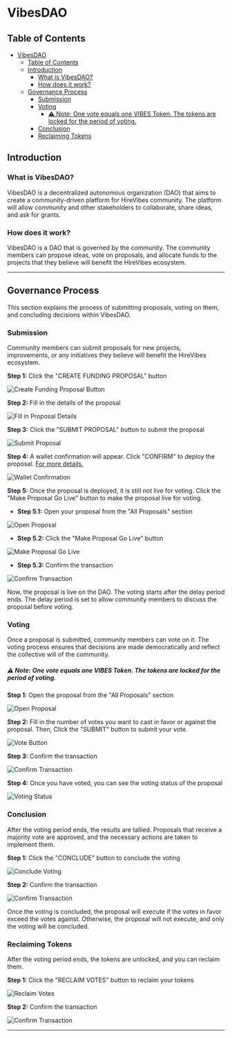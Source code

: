 # VibesDAO 

## Table of Contents
- [VibesDAO](#vibesdao)
  - [Table of Contents](#table-of-contents)
  - [Introduction](#introduction)
    - [What is VibesDAO?](#what-is-vibesdao)
    - [How does it work?](#how-does-it-work)
  - [Governance Process](#governance-process)
    - [Submission](#submission)
    - [Voting](#voting)
        - [⚠️ Note: One vote equals one VIBES Token. The tokens are locked for the period of voting.](#️-note-one-vote-equals-one-vibes-token-the-tokens-are-locked-for-the-period-of-voting)
    - [Conclusion](#conclusion)
    - [Reclaiming Tokens](#reclaiming-tokens)
## Introduction

### What is VibesDAO?

VibesDAO is a decentralized autonomous organization (DAO) that aims to create a community-driven platform for HireVibes community. The platform will allow community and other stakeholders to collaborate, share ideas, and ask for grants.

### How does it work?

VibesDAO is a DAO that is governed by the community. The community members can propose ideas, vote on proposals, and allocate funds to the projects that they believe will benefit the HireVibes ecosystem.

---

## Governance Process

This section explains the process of submitting proposals, voting on them, and concluding decisions within VibesDAO.

### Submission

Community members can submit proposals for new projects, improvements, or any initiatives they believe will benefit the HireVibes ecosystem.

**Step 1:** Click the "CREATE FUNDING PROPOSAL" button

![Create Funding Proposal Button](/imgs/governance_process/1.png)

**Step 2:** Fill in the details of the proposal

![Fill in Proposal Details](/imgs/governance_process/2.png)

**Step 3:** Click the "SUBMIT PROPOSAL" button to submit the proposal

![Submit Proposal](/imgs/governance_process/3.png)

**Step 4:** A wallet confirmation will appear. Click "CONFIRM" to deploy the proposal. [For more details.](/clarity/README.md)

![Wallet Confirmation](/imgs/governance_process/4.png)

**Step 5:** Once the proposal is deployed, it is still not live for voting. Click the "Make Proposal Go Live" button to make the proposal live for voting.

  - **Step 5.1:** Open your proposal from the "All Proposals" section
  
  ![Open Proposal](/imgs/governance_process/5.1.png)

  - **Step 5.2:** Click the "Make Proposal Go Live" button
  
  ![Make Proposal Go Live](/imgs/governance_process/5.2.png)

  - **Step 5.3:** Confirm the transaction
  
  ![Confirm Transaction](/imgs/governance_process/5.3.png)

Now, the proposal is live on the DAO. The voting starts after the delay period ends. The delay period is set to allow community members to discuss the proposal before voting.

### Voting

Once a proposal is submitted, community members can vote on it. The voting process ensures that decisions are made democratically and reflect the collective will of the community.

##### ⚠️ Note: One vote equals one VIBES Token. The tokens are locked for the period of voting.

**Step 1:** Open the proposal from the "All Proposals" section

![Open Proposal](/imgs/governance_process/5.1.png)

**Step 2:** Fill in the number of votes you want to cast in favor or against the proposal. Then, Click the "SUBMIT" button to submit your vote.

![Vote Button](/imgs/governance_process/6.png)

**Step 3:** Confirm the transaction

![Confirm Transaction](/imgs/governance_process/7.png)

**Step 4:** Once you have voted, you can see the voting status of the proposal

![Voting Status](/imgs/governance_process/8.png)

### Conclusion

After the voting period ends, the results are tallied. Proposals that receive a majority vote are approved, and the necessary actions are taken to implement them.

**Step 1:** Click the "CONCLUDE" button to conclude the voting

![Conclude Voting](/imgs/governance_process/9.png)

**Step 2:** Confirm the transaction

![Confirm Transaction](/imgs/governance_process/10.png)

Once the voting is concluded, the proposal will execute if the votes in favor exceed the votes against. Otherwise, the proposal will not execute, and only the voting will be concluded.

### Reclaiming Tokens

After the voting period ends, the tokens are unlocked, and you can reclaim them.

**Step 1:** Click the "RECLAIM VOTES" button to reclaim your tokens

![Reclaim Votes](/imgs/governance_process/11.png)

**Step 2:** Confirm the transaction

![Confirm Transaction](/imgs/governance_process/12.png)

---

